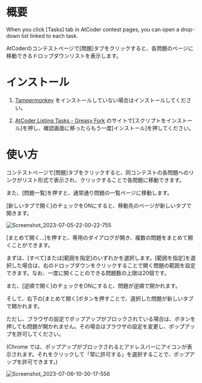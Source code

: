 # 概要
When you click [Tasks] tab in AtCoder contest pages, you can open a drop-down list linked to each task.

AtCoderのコンテストページで[問題]タブをクリックすると、各問題のページに移動できるドロップダウンリストを表示します。

# インストール
1. [Tampermonkey](https://www.tampermonkey.net/) をインストールしていない場合はインストールしてください。

2. [AtCoder Listing Tasks - Greasy Fork](https://greasyfork.org/ja/scripts/467289-atcoder-listing-tasks) のサイトで[スクリプトをインストール]を押し、確認画面に移ったらもう一度[インストール]を押してください。

# 使い方
コンテストページで[問題]タブをクリックすると、同コンテストの各問題へのリンクがリスト形式で表示され、クリックすることで各問題に移動できます。

また、[問題一覧]を押すと、通常通り問題の一覧ページに移動します。

[新しいタブで開く]のチェックをONにすると、移動先のページが新しいタブで開きます。

![Screenshot_2023-07-05-22-00-22-755](https://github.com/luuguas/AtCoderListingTasks/assets/69027878/3171abd1-b618-4f04-85e3-7e2f9d835cc7)

[まとめて開く...]を押すと、専用のダイアログが開き、複数の問題をまとめて開くことができます。

まずは、[すべて]または[範囲を指定]のいずれかを選択します。[範囲を指定]を選択した場合は、右のドロップダウンをクリックすることで開く問題の範囲を設定できます。なお、一度に開くことのできる問題数の上限は20個です。

また、[逆順で開く]のチェックをONにすると、問題が逆順で開かれます。

そして、右下の[まとめて開く]ボタンを押すことで、選択した問題が新しいタブで開かれます。

ただし、ブラウザの設定でポップアップがブロックされている場合は、ボタンを押しても問題が開かれません。その場合はブラウザの設定を変更し、ポップアップを許可してください。

(Chrome では、ポップアップがブロックされるとアドレスバーにアイコンが表示されます。それをクリックして「常に許可する」を選択することで、ポップアップを許可できます。)

![Screenshot_2023-07-06-10-30-17-556](https://github.com/luuguas/AtCoderListingTasks/assets/69027878/19adfbee-50d6-4fff-9f8e-171ec936a32f)

